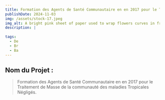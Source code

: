 ```yaml
---
title: Formation des Agents de Santé Communautaire en en 2017 pour le Traitement de Masse de la communauté des maladies Tropicales Négligés.
publishDate: 2024-11-03
img: /assets/stock-17.jpeg
img_alt: A bright pink sheet of paper used to wrap flowers curves in front of rich blue background
description: |
  
tags:
  - De
  - Br
  - Ba
---
```



## Nom du Projet : 

> Formation des Agents de Santé Communautaire en en 2017 pour le Traitement de Masse de la communauté des maladies Tropicales Négligés.

